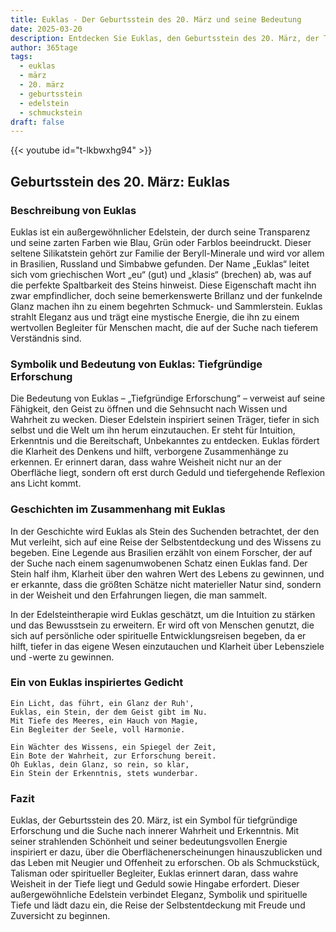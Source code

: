 ```yaml
---
title: Euklas - Der Geburtsstein des 20. März und seine Bedeutung
date: 2025-03-20
description: Entdecken Sie Euklas, den Geburtsstein des 20. März, der Tiefgründige Erforschung symbolisiert. Seine Symbolik und Geschichte werden Sie inspirieren.
author: 365tage
tags:
  - euklas
  - märz
  - 20. märz
  - geburtsstein
  - edelstein
  - schmuckstein
draft: false
---
```


{{< youtube id="t-lkbwxhg94" >}}

## Geburtsstein des 20. März: Euklas

### Beschreibung von Euklas

Euklas ist ein außergewöhnlicher Edelstein, der durch seine Transparenz und seine zarten Farben wie Blau, Grün oder Farblos beeindruckt. Dieser seltene Silikatstein gehört zur Familie der Beryll-Minerale und wird vor allem in Brasilien, Russland und Simbabwe gefunden. Der Name „Euklas“ leitet sich vom griechischen Wort „eu“ (gut) und „klasis“ (brechen) ab, was auf die perfekte Spaltbarkeit des Steins hinweist. Diese Eigenschaft macht ihn zwar empfindlicher, doch seine bemerkenswerte Brillanz und der funkelnde Glanz machen ihn zu einem begehrten Schmuck- und Sammlerstein. Euklas strahlt Eleganz aus und trägt eine mystische Energie, die ihn zu einem wertvollen Begleiter für Menschen macht, die auf der Suche nach tieferem Verständnis sind.

### Symbolik und Bedeutung von Euklas: Tiefgründige Erforschung

Die Bedeutung von Euklas – „Tiefgründige Erforschung“ – verweist auf seine Fähigkeit, den Geist zu öffnen und die Sehnsucht nach Wissen und Wahrheit zu wecken. Dieser Edelstein inspiriert seinen Träger, tiefer in sich selbst und die Welt um ihn herum einzutauchen. Er steht für Intuition, Erkenntnis und die Bereitschaft, Unbekanntes zu entdecken. Euklas fördert die Klarheit des Denkens und hilft, verborgene Zusammenhänge zu erkennen. Er erinnert daran, dass wahre Weisheit nicht nur an der Oberfläche liegt, sondern oft erst durch Geduld und tiefergehende Reflexion ans Licht kommt.

### Geschichten im Zusammenhang mit Euklas

In der Geschichte wird Euklas als Stein des Suchenden betrachtet, der den Mut verleiht, sich auf eine Reise der Selbstentdeckung und des Wissens zu begeben. Eine Legende aus Brasilien erzählt von einem Forscher, der auf der Suche nach einem sagenumwobenen Schatz einen Euklas fand. Der Stein half ihm, Klarheit über den wahren Wert des Lebens zu gewinnen, und er erkannte, dass die größten Schätze nicht materieller Natur sind, sondern in der Weisheit und den Erfahrungen liegen, die man sammelt.

In der Edelsteintherapie wird Euklas geschätzt, um die Intuition zu stärken und das Bewusstsein zu erweitern. Er wird oft von Menschen genutzt, die sich auf persönliche oder spirituelle Entwicklungsreisen begeben, da er hilft, tiefer in das eigene Wesen einzutauchen und Klarheit über Lebensziele und -werte zu gewinnen.

### Ein von Euklas inspiriertes Gedicht

```
Ein Licht, das führt, ein Glanz der Ruh',  
Euklas, ein Stein, der dem Geist gibt im Nu.  
Mit Tiefe des Meeres, ein Hauch von Magie,  
Ein Begleiter der Seele, voll Harmonie.  

Ein Wächter des Wissens, ein Spiegel der Zeit,  
Ein Bote der Wahrheit, zur Erforschung bereit.  
Oh Euklas, dein Glanz, so rein, so klar,  
Ein Stein der Erkenntnis, stets wunderbar.  
```

### Fazit

Euklas, der Geburtsstein des 20. März, ist ein Symbol für tiefgründige Erforschung und die Suche nach innerer Wahrheit und Erkenntnis. Mit seiner strahlenden Schönheit und seiner bedeutungsvollen Energie inspiriert er dazu, über die Oberflächenerscheinungen hinauszublicken und das Leben mit Neugier und Offenheit zu erforschen. Ob als Schmuckstück, Talisman oder spiritueller Begleiter, Euklas erinnert daran, dass wahre Weisheit in der Tiefe liegt und Geduld sowie Hingabe erfordert. Dieser außergewöhnliche Edelstein verbindet Eleganz, Symbolik und spirituelle Tiefe und lädt dazu ein, die Reise der Selbstentdeckung mit Freude und Zuversicht zu beginnen.
